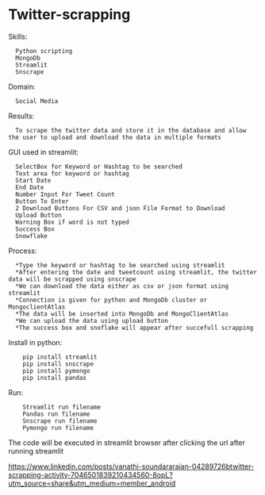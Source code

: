 # Twitter-scrapping
Skills:

      Python scripting
      MongoDb
      Streamlit
      Snscrape
      
      
Domain:

      Social Media
      
      
Results:

      To scrape the twitter data and store it in the database and allow the user to upload and download the data in multiple formats
      
      
GUI used in streamlit:

      SelectBox for Keyword or Hashtag to be searched
      Text area for keyword or hashtag
      Start Date
      End Date
      Number Input For Tweet Count
      Button To Enter
      2 Download Buttons For CSV and json File Format to Download
      Upload Button
      Warning Box if word is not typed
      Success Box
      Snowflake
      
      
Process:

      *Type the keyword or hashtag to be searched using streamlit
      *After entering the date and tweetcount using streamlit, the twitter data will be scrapped using snscrape
      *We can download the data either as csv or json format using streamlit
      *Connection is given for python and MongoDb cluster or MongoclientAtlas
      *The data will be inserted into MongoDb and MongoClientAtlas
      *We can upload the data using upload button
      *The success box and snoflake will appear after succefull scrapping


Install in python:

        pip install streamlit
        pip install snscrape
        pip install pymongo
        pip install pandas


Run:

        Streamlit run filename
        Pandas run filename
        Snscrape run filename
        Pymongo run filename
        
        
The code will be executed in streamlit browser after clicking the url after running streamlit
      
https://www.linkedin.com/posts/vanathi-soundararajan-04289726btwitter-scrapping-activity-7046501839210434560-8opL?utm_source=share&utm_medium=member_android
